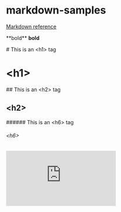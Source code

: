 # markdown-samples

[Markdown reference](https://guides.github.com/features/mastering-markdown/)

\*\*bold\*\*
**bold**

\# This is an \<h1\> tag
  # \<h1\>
\#\# This is an \<h2\> tag
  ## \<h2\>
\#\#\#\#\#\# This is an \<h6\> tag
  ###### \<h6\>
  
![Markdown Cheat Sheet](https://guides.github.com/pdfs/markdown-cheatsheet-online.pdf)
